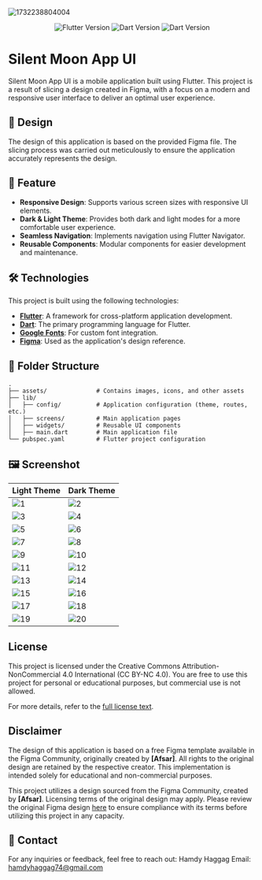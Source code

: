 ![1732238804004](image/README/1732238804004.png)

<p align="center">
    <img src="https://badgen.net/badge/Flutter/3.19.3/blue" alt="Flutter Version" style="max-width: 100%;">
    <img src="https://badgen.net/badge/Dart/3.3.1/blue" alt="Dart Version" style="max-width: 100%;">
    <img src="https://img.shields.io/badge/License-CC%20BY--NC%204.0-lightgrey.svg" alt="Dart Version" style="max-width: 100%;">
</p>

# Silent Moon App UI

Silent Moon App UI is a mobile application built using Flutter. This project is a result of slicing a design created in Figma, with a focus on a modern and responsive user interface to deliver an optimal user experience.


## 🎨 Design

The design of this application is based on the provided Figma file. The slicing process was carried out meticulously to ensure the application accurately represents the design.

## 🚀 Feature

- **Responsive Design**: Supports various screen sizes with responsive UI elements.
- **Dark & Light Theme**: Provides both dark and light modes for a more comfortable user experience.
- **Seamless Navigation**: Implements navigation using Flutter Navigator.
- **Reusable Components**: Modular components for easier development and maintenance.

## 🛠️ Technologies

This project is built using the following technologies:

- **[Flutter](https://flutter.dev/)**: A framework for cross-platform application development.
- **[Dart](https://dart.dev/)**: The primary programming language for Flutter.
- **[Google Fonts](https://fonts.google.com/)**: For custom font integration.
- **[Figma](https://www.figma.com/)**: Used as the application's design reference.

## 📂 Folder Structure

```plaintext
.
├── assets/              # Contains images, icons, and other assets  
├── lib/  
│   ├── config/          # Application configuration (theme, routes, etc.)  
│   ├── screens/         # Main application pages  
│   ├── widgets/         # Reusable UI components  
│   ├── main.dart        # Main application file  
└── pubspec.yaml         # Flutter project configuration  
```

## 🖼️ Screenshot

| Light Theme                | Dark Theme                 |
|----------------------------|----------------------------|
| ![1](image/README/1.png)   | ![2](image/README/2.png)   |
| ![3](image/README/3.png)   | ![4](image/README/4.png)   |
| ![5](image/README/5.png)   | ![6](image/README/6.png)   |
| ![7](image/README/7.png)   | ![8](image/README/8.png)   |
| ![9](image/README/9.png)   | ![10](image/README/10.png) |
| ![11](image/README/11.png) | ![12](image/README/12.png) |
| ![13](image/README/13.png) | ![14](image/README/14.png) |
| ![15](image/README/15.png) | ![16](image/README/16.png) |
| ![17](image/README/17.png) | ![18](image/README/18.png) |
| ![19](image/README/19.png)  | ![20](image/README/20.png) |

## License

This project is licensed under the Creative Commons Attribution-NonCommercial 4.0 International (CC BY-NC 4.0).
You are free to use this project for personal or educational purposes, but commercial use is not allowed.

For more details, refer to the [full license text](LICENSE).

## Disclaimer

The design of this application is based on a free Figma template available in the Figma Community, originally created by **[Afsar]**. All rights to the original design are retained by the respective creator. This implementation is intended solely for educational and non-commercial purposes.

This project utilizes a design sourced from the Figma Community, created by **[Afsar]**. Licensing terms of the original design may apply. Please review the original Figma design [here](https://www.figma.com/community/file/882888114457713282) to ensure compliance with its terms before utilizing this project in any capacity.


## 📧 Contact
For any inquiries or feedback, feel free to reach out:
Hamdy Haggag
Email: hamdyhaggag74@gmail.com
